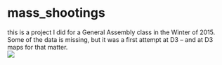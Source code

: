 # mass_shootings  
this is a project I did for a General Assembly class in the Winter of 2015. Some of the data is missing, but it was a first attempt at D3 – and at D3 maps for that matter.    
  ![](https://raw.githubusercontent.com/kpully/mass_shootings/master/images/mass_shootings.png)
